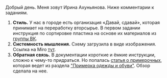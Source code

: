 Добрый день. Меня зовут Ирина Ахуньянова. 
Ниже комментарии к заданиям.
1. **Стиль.** У нас в городе есть организация «Давай, сдавай», которая принимает на переработку вторсырье. В первом задании инструкция по сортировке пластика на основе их материалов из [группы ВК](https://vk.com/davai.sdavai).
2. **Системность мышления.** Схему загрузила в виде изображения. Ссылка на Miro [тут](https://miro.com/app/board/uXjVO02tTKM=/?share_link_id=180934454500).
3. **Обратная связь.** В документации короткие и ёмкие инструкции, сложно к чему-то придраться. Но попалась [статья о примерочных](https://www.ozon.ru/info/pvz-s-primerochnoy/), которая ведет из раздела ["Примерка одежды и обуви"](https://docs.ozon.ru/common/dostavka/primerka-odeyody-i-obuvi/). Обзор сделала на нее.
